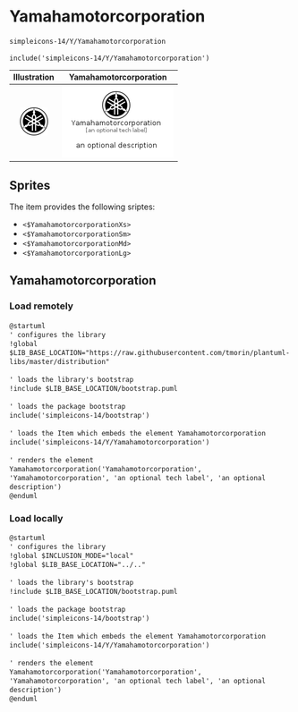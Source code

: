 # Yamahamotorcorporation


```text
simpleicons-14/Y/Yamahamotorcorporation
```

```text
include('simpleicons-14/Y/Yamahamotorcorporation')
```



| Illustration | Yamahamotorcorporation |
| :---: | :---: |
| ![illustration for Illustration](../../simpleicons-14/Y/Yamahamotorcorporation.png) | ![illustration for Yamahamotorcorporation](../../simpleicons-14/Y/Yamahamotorcorporation.Local.png) |



## Sprites
The item provides the following sriptes:

- `<$YamahamotorcorporationXs>`
- `<$YamahamotorcorporationSm>`
- `<$YamahamotorcorporationMd>`
- `<$YamahamotorcorporationLg>`





## Yamahamotorcorporation

### Load remotely
```plantuml
@startuml
' configures the library
!global $LIB_BASE_LOCATION="https://raw.githubusercontent.com/tmorin/plantuml-libs/master/distribution"

' loads the library's bootstrap
!include $LIB_BASE_LOCATION/bootstrap.puml

' loads the package bootstrap
include('simpleicons-14/bootstrap')

' loads the Item which embeds the element Yamahamotorcorporation
include('simpleicons-14/Y/Yamahamotorcorporation')

' renders the element
Yamahamotorcorporation('Yamahamotorcorporation', 'Yamahamotorcorporation', 'an optional tech label', 'an optional description')
@enduml
```

### Load locally
```plantuml
@startuml
' configures the library
!global $INCLUSION_MODE="local"
!global $LIB_BASE_LOCATION="../.."

' loads the library's bootstrap
!include $LIB_BASE_LOCATION/bootstrap.puml

' loads the package bootstrap
include('simpleicons-14/bootstrap')

' loads the Item which embeds the element Yamahamotorcorporation
include('simpleicons-14/Y/Yamahamotorcorporation')

' renders the element
Yamahamotorcorporation('Yamahamotorcorporation', 'Yamahamotorcorporation', 'an optional tech label', 'an optional description')
@enduml
```

